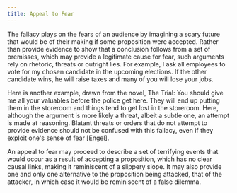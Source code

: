```yaml
---
title: Appeal to Fear
---
```


The fallacy plays on the fears of an audience by imagining a scary future that would be of their making if some proposition were accepted. Rather than provide evidence to show that a conclusion follows from a set of premisses, which may provide a legitimate cause for fear, such arguments rely on rhetoric, threats or outright lies. For example, I ask all employees to vote for my chosen candidate in the upcoming elections. If the other candidate wins, he will raise taxes and many of you will lose your jobs.

Here is another example, drawn from the novel, The Trial: You should give me all your valuables before the police get here. They will end up putting them in the storeroom and things tend to get lost in the storeroom. Here, although the argument is more likely a threat, albeit a subtle one, an attempt is made at reasoning. Blatant threats or orders that do not attempt to provide evidence should not be confused with this fallacy, even if they exploit one's sense of fear [Engel].

An appeal to fear may proceed to describe a set of terrifying events that would occur as a result of accepting a proposition, which has no clear causal links, making it reminiscent of a slippery slope. It may also provide one and only one alternative to the proposition being attacked, that of the attacker, in which case it would be reminiscent of a false dilemma.

